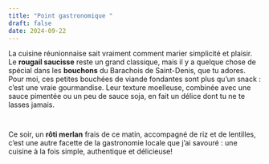 ```yaml
---
title: "Point gastronomique "
draft: false
date: 2024-09-22
---
```

La cuisine réunionnaise sait vraiment comment marier simplicité et plaisir. Le **rougail saucisse** reste un grand classique, mais il y a quelque chose de spécial dans les **bouchons** du Barachois de Saint-Denis, que tu adores. Pour moi, ces petites bouchées de viande fondantes sont plus qu’un snack : c’est une vraie gourmandise. Leur texture moelleuse, combinée avec une sauce pimentée ou un peu de sauce soja, en fait un délice dont tu ne te lasses jamais.

![]()

![]()

Ce soir, un **rôti merlan** frais de ce matin, accompagné de riz et de lentilles, c’est une autre facette de la gastronomie locale que j’ai savouré : une cuisine à la fois simple, authentique et délicieuse!
